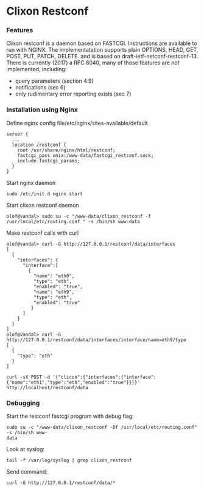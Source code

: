 # Clixon Restconf
### Features

Clixon restconf is a daemon based on FASTCGI. Instructions are available to
run with NGINX. 
The implementatation supports plain OPTIONS, HEAD, GET, POST, PUT, PATCH, DELETE.
and is based on draft-ietf-netconf-restconf-13. 
There is currently (2017) a RFC 8040, many of those features are _not_ implemented,
including:
- query parameters (section 4.9)
- notifications (sec 6)
- only rudimentary error reporting exists (sec 7)

### Installation using Nginx

Define nginx config file/etc/nginx/sites-available/default
```
server {
  ...
  location /restconf {
    root /usr/share/nginx/html/restconf;
    fastcgi_pass unix:/www-data/fastcgi_restconf.sock;
    include fastcgi_params;
  }
}
```
Start nginx daemon
```
sudo /etc/init.d nginx start
```

Start clixon restconf daemon
```
olof@vandal> sudo su -c "/www-data/clixon_restconf -f /usr/local/etc/routing.conf " -s /bin/sh www-data
```

Make restconf calls with curl
```
olof@vandal> curl -G http://127.0.0.1/restconf/data/interfaces
[
  {
    "interfaces": {
      "interface":[
        {
          "name": "eth0",
          "type": "eth",
          "enabled": "true",
          "name": "eth9",
          "type": "eth",
          "enabled": "true"
         }
      ]
    }
  }
]
olof@vandal> curl -G http://127.0.0.1/restconf/data/interfaces/interface/name=eth9/type
[
  {
    "type": "eth" 
  }
]

curl -sX POST -d '{"clicon":{"interfaces":{"interface":{"name":"eth1","type":"eth","enabled":"true"}}}}' http://localhost/restconf/data
```

### Debugging

Start the restconf fastcgi program with debug flag:
```
sudo su -c "/www-data/clixon_restconf -Df /usr/local/etc/routing.conf" -s /bin/sh www-
data
```
Look at syslog:
```
tail -f /var/log/syslog | grep clixon_restconf
```

Send command:
```
curl -G http://127.0.0.1/restconf/data/*
```
